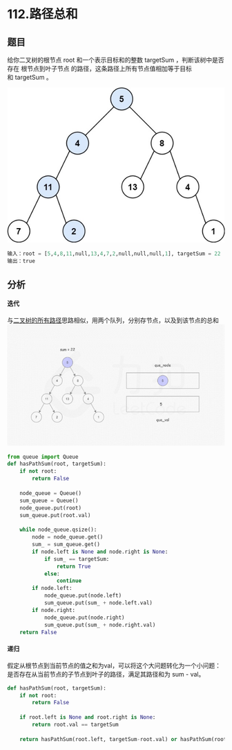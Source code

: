 # 112.路径总和
## 题目
给你二叉树的根节点 root 和一个表示目标和的整数 targetSum ，判断该树中是否存在 根节点到叶子节点 的路径，这条路径上所有节点值相加等于目标和 targetSum 。

![](../pic/leetcode_tree/112_1.jpg)
```python
输入：root = [5,4,8,11,null,13,4,7,2,null,null,null,1], targetSum = 22
输出：true
```

## 分析
#### 迭代
与[二叉树的所有路径](二叉树的所有路径.md)思路相似，用两个队列，分别存节点，以及到该节点的总和
![](../pic/leetcode_tree/112_1.gif)
```python
from queue import Queue
def hasPathSum(root, targetSum):
    if not root:
        return False

    node_queue = Queue()
    sum_queue = Queue()
    node_queue.put(root)
    sum_queue.put(root.val)

    while node_queue.qsize():
        node = node_queue.get()
        sum_ = sum_queue.get()
        if node.left is None and node.right is None:
            if sum_ == targetSum:
                return True
            else:
                continue
        if node.left:
            node_queue.put(node.left)
            sum_queue.put(sum_ + node.left.val)
        if node.right:
            node_queue.put(node.right)
            sum_queue.put(sum_ + node.right.val)
    return False
```

#### 递归
假定从根节点到当前节点的值之和为val，可以将这个大问题转化为一个小问题：是否存在从当前节点的子节点到叶子的路径，满足其路径和为 sum - val。
```python
def hasPathSum(root, targetSum):
    if not root:
        return False

    if root.left is None and root.right is None:
        return root.val == targetSum

    return hasPathSum(root.left, targetSum-root.val) or hasPathSum(root.right, targetSum-root.val)

```
